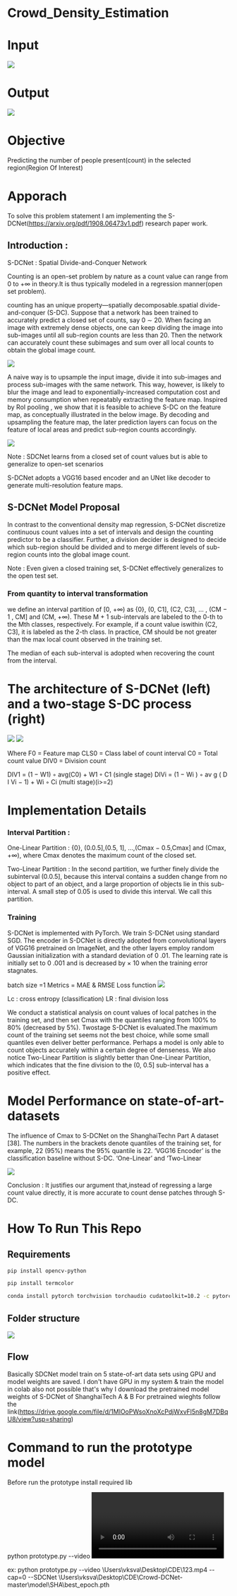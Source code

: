 # Crowd_Density_Estimation


# Input 

<img src="images/Screenshot (75).png">

# Output 

<img src="images/Screenshot (74).png">

# Objective 

Predicting the number of people present(count) in the selected region(Region Of Interest)

# Apporach

To solve this problem statement I am implementing the S-DCNet(https://arxiv.org/pdf/1908.06473v1.pdf) research paper work.

## Introduction : 

S-DCNet : Spatial Divide-and-Conquer Network 

Counting is an open-set problem by nature as a count value can range from 0 to +∞ in theory.It is thus typically modeled in a regression manner(open set problem).

counting has an unique property—spatially decomposable.spatial divide-and-conquer (S-DC). Suppose that a network has been trained to accurately predict a closed set of 
counts, say 0 ∼ 20. When facing an image with extremely dense objects, one can keep dividing the image into sub-images until all sub-region counts are less
than 20. Then the network can accurately count these subimages and sum over all local counts to obtain the global
image count.

<img src="images/Capture.PNG">

A naive way is to upsample the input image, divide it into sub-images and process sub-images with the same network.
This way, however, is likely to blur the image and lead to exponentially-increased computation cost and memory consumption when repeatably extracting the feature map.
Inspired by RoI pooling , we show that it is feasible to achieve S-DC on the feature map, as conceptually illustrated in the below image. By decoding and upsampling the feature map, the later prediction layers can focus on the feature of local areas and predict sub-region counts accordingly.


<img src="images/Capture1.PNG">

Note : SDCNet learns from a closed set of count values but is able to generalize to open-set scenarios

S-DCNet adopts a VGG16 based encoder and an UNet like decoder to generate multi-resolution feature maps.

## S-DCNet Model Proposal 

In contrast to the conventional density map regression, S-DCNet discretize continuous count values into a set of intervals and design the counting predictor to be a classifier. 
Further, a division decider is designed to decide which sub-region should be divided and to merge different levels of sub-region counts into the global image count.

Note : Even given a closed training set, S-DCNet effectively generalizes to the open test set.

### From quantity to interval transformation 

we define an interval partition of [0, +∞) as {0}, (0, C1], (C2, C3], ... , (CM − 1 , CM] and (CM, +∞).
These M + 1 sub-intervals are labeled to the 0-th to the Mth classes, respectively. For example, if a count value iswithin (C2, C3], it is labeled as the 2-th class.
In practice, CM should be not greater than the max local count observed in the training set.

The median of each sub-interval is adopted when recovering the count from the interval. 


# The architecture of S-DCNet (left) and a two-stage S-DC process (right)

<img src="images/Capture3.PNG">

<img src="images/Capture4.PNG">

Where 
F0 = Feature map
CLS0 = Class label of count interval
C0 = Total count value 
DIV0 = Division count

DIV1 = (1 − W1) ◦ avg(C0) + W1 ◦ C1 (single stage) 
DIVi = (1 − Wi ) ◦ av g ( D I Vi − 1) + Wi ◦ Ci (multi stage)(i>=2)


# Implementation Details 

### Interval Partition : 

One-Linear Partition : {0}, (0.0.5],(0.5, 1], ...,(Cmax − 0.5,Cmax] and (Cmax, +∞), where Cmax denotes the maximum count of the closed set.

Two-Linear Partition : In the second partition, we further finely divide the subinterval (0.0.5], because this interval contains a sudden change from no object to part of an object, and a large proportion of objects lie in this sub-interval. A small step of 0.05 is used to divide this interval. We call this partition.

### Training 

S-DCNet is implemented with PyTorch. We train S-DCNet using standard SGD.
The encoder in S-DCNet is directly adopted from convolutional layers of VGG16 pretrained on ImageNet, and the other layers employ random Gaussian initialization with
a standard deviation of 0 .01. The learning rate is initially set to 0 .001 and is decreased by × 10 when the training error stagnates.

batch size =1
Metrics = MAE & RMSE 
Loss function 
<img src="images/Capture6.PNG">

Lc : cross entropy (classification)
LR : final division loss 


We conduct a statistical analysis on count values of local patches in the training set, and then set Cmax with the quantiles ranging from 100% to 80% (decreased by 5%).
Twostage S-DCNet is evaluated.The maximum count of the training set seems not the best choice, while some small quantiles even deliver better performance. Perhaps a 
model is only able to count objects accurately within a certain degree of denseness. We also notice Two-Linear Partition is slightly better than
One-Linear Partition, which indicates that the fine division to the (0, 0.5] sub-interval has a positive effect.


# Model Performance on state-of-art-datasets 

The influence of Cmax to S-DCNet on the ShanghaiTechn Part A dataset [38]. The numbers in the brackets denote quantiles of the training set, for example, 22 (95%) means the 95% quantile is 22. ‘VGG16 Encoder’ is the classification baseline without S-DC. ‘One-Linear’ and ‘Two-Linear

<img src="images/Capture5.PNG">



Conclusion : It justifies our argument that,instead of regressing a large count value directly, it is more accurate to count dense patches through S-DC.


# How To Run This Repo

## Requirements 

```bash
pip install opencv-python
```

```bash
pip install termcolor
```

```bash
conda install pytorch torchvision torchaudio cudatoolkit=10.2 -c pytorch
```



## Folder structure

<img src="images/Capture7.PNG">

## Flow 

Basically SDCNet model train on 5 state-of-art data sets using GPU and model weights are saved.
I don't have GPU in my system & train the model in colab also not possible that's why I download the pretrained model weights of S-DCNet of ShanghaiTech A & B 
For pretrained wieghts follow the link(https://drive.google.com/file/d/1MIOoPWsoXnoXcPdjWxvFl5n8gM7DBqU8/view?usp=sharing)

# Command to run the prototype model

Before run the prototype install required lib

python prototype.py --video <video path> --cap=0 --SDCNet <pretrained weights path>

ex: python prototype.py --video \Users\vksva\Desktop\CDE\123.mp4 --cap=0 --SDCNet \Users\vksva\Desktop\CDE\Crowd-DCNet-master\model\SHA\best_epoch.pth










